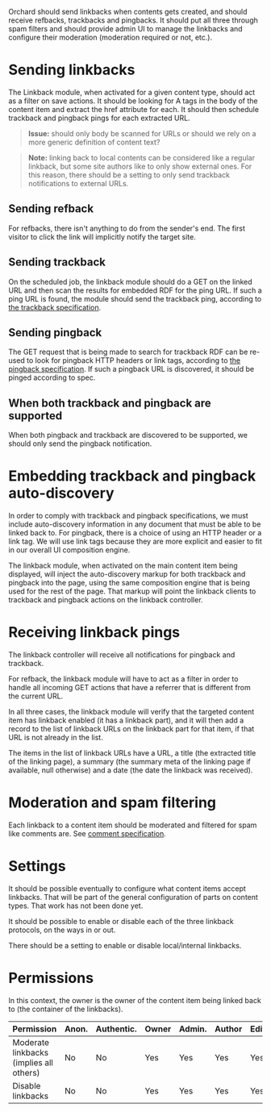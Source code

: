 
Orchard should send linkbacks when contents gets created, and should receive refbacks, trackbacks and pingbacks. It should put all three through spam filters and should provide admin UI to manage the linkbacks and configure their moderation (moderation required or not, etc.).


# Sending linkbacks

The Linkback module, when activated for a given content type, should act as a filter on save actions. It should be looking for A tags in the body of the content item and extract the href attribute for each. It should then schedule trackback and pingback pings for each extracted URL.

> **Issue:** should only body be scanned for URLs or should we rely on a more generic definition of content text?

> **Note:** linking back to local contents can be considered like a regular linkback, but some site authors like to only show external ones. For this reason, there should be a setting to only send trackback notifications to external URLs.

## Sending refback

For refbacks, there isn't anything to do from the sender's end. The first visitor to click the link will implicitly notify the target site.

## Sending trackback

On the scheduled job, the linkback module should do a GET on the linked URL and then scan the results for embedded RDF for the ping URL. If such a ping URL is found, the module should send the trackback ping, according to [the trackback specification](http://www.sixapart.com/pronet/docs/trackback_spec).

## Sending pingback

The GET request that is being made to search for trackback RDF can be re-used to look for pingback HTTP headers or link tags, according to [the pingback specification](http://www.hixie.ch/specs/pingback/pingback). If such a pingback URL is discovered, it should be pinged according to spec.

## When both trackback and pingback are supported

When both pingback and trackback are discovered to be supported, we should only send the pingback notification.
# Embedding trackback and pingback auto-discovery

In order to comply with trackback and pingback specifications, we must include auto-discovery information in any document that must be able to be linked back to. For pingback, there is a choice of using an HTTP header or a link tag. We will use link tags because they are more explicit and easier to fit in our overall UI composition engine.

The linkback module, when activated on the main content item being displayed, will inject the auto-discovery markup for both trackback and pingback into the page, using the same composition engine that is being used for the rest of the page. That markup will point the linkback clients to trackback and pingback actions on the linkback controller.

# Receiving linkback pings

The linkback controller will receive all notifications for pingback and trackback.

For refback, the linkback module will have to act as a filter in order to handle all incoming GET actions that have a referrer that is different from the current URL.

In all three cases, the linkback module will verify that the targeted content item has linkback enabled (it has a linkback part), and it will then add a record to the list of linkback URLs on the linkback part for that item, if that URL is not already in the list.

The items in the list of linkback URLs have a URL, a title (the extracted title of the linking page), a summary (the summary meta of the linking page if available, null otherwise) and a date (the date the linkback was received).

# Moderation and spam filtering

Each linkback to a content item should be moderated and filtered for spam like comments are. See [comment specification](comments).

# Settings

It should be possible eventually to configure what content items accept linkbacks. That will be part of the general configuration of parts on content types. That work has not been done yet.

It should be possible to enable or disable each of the three linkback protocols, on the ways in or out.

There should be a setting to enable or disable local/internal linkbacks.

# Permissions
In this context, the owner is the owner of the content item being linked back to (the container of the linkbacks).


Permission                                       | Anon. | Authentic. | Owner | Admin. | Author | Editor
------------------------------------------------ | ----- | ---------- | ----- | ------ | ------ | ------
Moderate linkbacks (implies all others)          | No    | No         | Yes   | Yes    | Yes    | Yes
Disable linkbacks                                | No    | No         | Yes   | Yes    | Yes    | Yes

